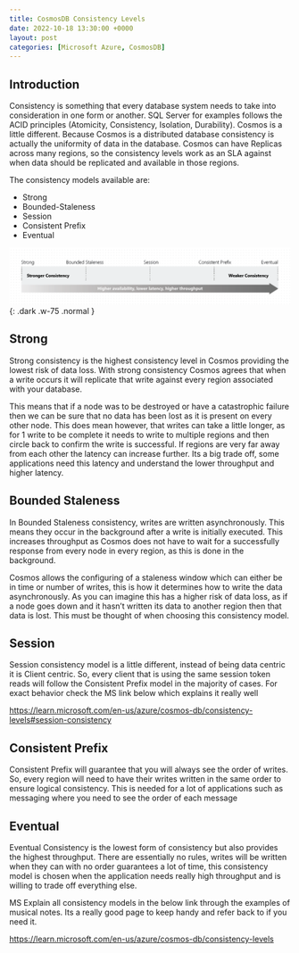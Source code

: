 ```yaml
---
title: CosmosDB Consistency Levels
date: 2022-10-18 13:30:00 +0000
layout: post
categories: [Microsoft Azure, CosmosDB]
---
```

## Introduction

Consistency is something that every database system needs to take into consideration in one form or another. SQL Server for examples follows the ACID principles (Atomicity, Consistency, Isolation, Durability). Cosmos is a little different. Because Cosmos is a distributed database consistency is actually the uniformity of data in the database. Cosmos can have Replicas across many regions, so the consistency levels work as an SLA against when data should be replicated and available in those regions.

The consistency models available are:

- Strong
- Bounded-Staleness
- Session
- Consistent Prefix
- Eventual

![ConsistencyLevels](/assets/images/ConsistencyLevels.png){: .dark .w-75 .normal }

## Strong
Strong consistency is the highest consistency level in Cosmos providing the lowest risk of data loss. With strong consistency Cosmos agrees that when a write occurs it will replicate that write against every region associated with your database.

This means that if a node was to be destroyed or have a catastrophic failure then we can be sure that no data has been lost as it is present on every other node. This does mean however, that writes can take a little longer, as for 1 write to be complete it needs to write to multiple regions and then circle back to confirm the write is successful. If regions are very far away from each other the latency can increase further. Its a big trade off, some applications need this latency and understand the lower throughput and higher latency.

## Bounded Staleness
In Bounded Staleness consistency, writes are written asynchronously. This means they occur in the background after a write is initially executed. This increases throughput as Cosmos does not have to wait for a successfully response from every node in every region, as this is done in the background.

Cosmos allows the configuring of a staleness window which can either be in time or number of writes, this is how it determines how to write the data asynchronously. As you can imagine this has a higher risk of data loss, as if a node goes down and it hasn’t written its data to another region then that data is lost. This must be thought of when choosing this consistency model.

## Session
Session consistency model is a little different, instead of being data centric it is Client centric. So, every client that is using the same session token reads will follow the Consistent Prefix model in the majority of cases. For exact behavior check the MS link below which explains it really well

<https://learn.microsoft.com/en-us/azure/cosmos-db/consistency-levels#session-consistency>

## Consistent Prefix
Consistent Prefix will guarantee that you will always see the order of writes. So, every region will need to have their writes written in the same order to ensure logical consistency. This is needed for a lot of applications such as messaging where you need to see the order of each message

## Eventual
Eventual Consistency is the lowest form of consistency but also provides the highest throughput. There are essentially no rules, writes will be written when they can with no order guarantees a lot of time, this consistency model is chosen when the application needs really high throughput and is willing to trade off everything else.

MS Explain all consistency models in the below link through the examples of musical notes. Its a really good page to keep handy and refer back to if you need it.

<https://learn.microsoft.com/en-us/azure/cosmos-db/consistency-levels>